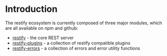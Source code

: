# Introduction

The restify ecosystem is currently composed of three major modules, which are
all available on npm and github:

* [restify](www.github.com/restify/node-restify) - the core REST server
* [restify-plugins](www.github.com/restify/plugins) - a collection of
  restify compatible plugins
* [restify-errors](https://github.com/restify/errors) - a collection of
  errors and error utility functions


